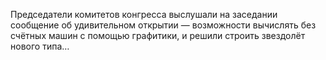 <!--2024-05-04 15:45:55-->
Председатели комитетов конгресса выслушали на заседании сообщение об удивительном открытии — возможности вычислять без счётных машин с помощью графитики, и решили строить звездолёт нового типа…